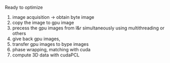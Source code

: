 Ready to optimize

1. image acquisition -> obtain byte image
2. copy the image to gpu image
3. precess the gpu images from l&r simultaneously using multithreading or others
4. give back gpu images,
5. transfer gpu images to bype images
6. phase wrapping, matching with cuda
7. compute 3D data with cudaPCL
